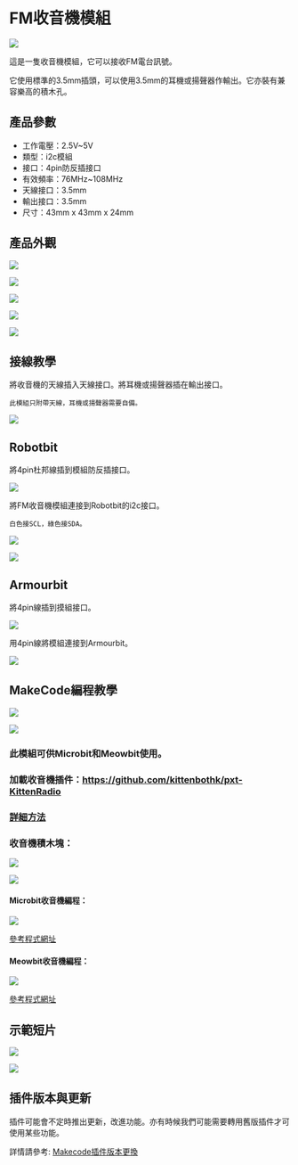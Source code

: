 # FM收音機模組

![](./images/kittenRadio1.jpg)

這是一隻收音機模組，它可以接收FM電台訊號。

它使用標準的3.5mm插頭，可以使用3.5mm的耳機或揚聲器作輸出。它亦裝有兼容樂高的積木孔。

## 產品參數

- 工作電壓：2.5V~5V
- 類型：i2c模組
- 接口：4pin防反插接口
- 有效頻率：76MHz~108MHz
- 天線接口：3.5mm
- 輸出接口：3.5mm
- 尺寸：43mm x 43mm x 24mm

## 產品外觀

![](./images/kittenRadio8.jpg)

![](./images/kittenRadio7.jpg)

![](./images/kittenRadio9.jpg)

![](./images/kittenRadio10.jpg)

![](./images/kittenRadio11.jpg)

## 接線教學

將收音機的天線插入天線接口。將耳機或揚聲器插在輸出接口。

    此模組只附帶天線，耳機或揚聲器需要自備。
    
![](./images/kittenRadio2.jpg)

## Robotbit

將4pin杜邦線插到模組防反插接口。

![](./images/kittenRadio3.jpg)

將FM收音機模組連接到Robotbit的i2c接口。

    白色接SCL，綠色接SDA。
    
![](./images/kittenRadio5.png)

![](./images/kittenRadio6.jpg)

## Armourbit
    
將4pin線插到摸組接口。

![](./images/kittenRadio12.jpg) 

用4pin線將模組連接到Armourbit。

![](./images/kittenRadio13.jpg) 

## MakeCode編程教學

![](./PWmodules/images/mcbanner.png)

![](../meowbit/images/acbanner.png)

### 此模組可供Microbit和Meowbit使用。

### 加載收音機插件：https://github.com/kittenbothk/pxt-KittenRadio

### [詳細方法](../Makecode/powerBrickMC)

### 收音機積木塊：

![](./images/radioblocks1.png)

![](./images/radioblocks2.png)

#### Microbit收音機編程：

![](./images/radiocode1.png)

[參考程式網址](https://makecode.microbit.org/_7toH1mcCwcyb)

#### Meowbit收音機編程：

![](./images/radiocode3.png)

[參考程式網址](https://makecode.com/_YYiLzY5t5X2s)

## 示範短片

[![](./images/radiovideo1.png)](https://youtu.be/ZKruHJ0GGoM)

[![](./images/radiovideo2.png)](https://www.youtube.com/watch?v=771JRYQIv0o)

## 插件版本與更新

插件可能會不定時推出更新，改進功能。亦有時候我們可能需要轉用舊版插件才可使用某些功能。

詳情請參考: [Makecode插件版本更換](../../Makecode/makecode_extensionUpdate)